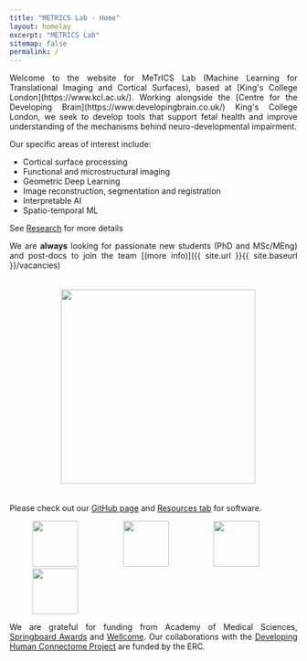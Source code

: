 ```yaml
---
title: "METRICS Lab - Home"
layout: homelay
excerpt: "METRICS Lab"
sitemap: false
permalink: /
---
```

<div markdown style="text-align: justify">
Welcome to the website for MeTrICS Lab (Machine Learning for Translational Imaging and Cortical Surfaces), based at [King's College London](https://www.kcl.ac.uk/). Working alongside the [Centre for the Developing Brain](https://www.developingbrain.co.uk/) King's College London, we seek to develop tools that support fetal health and improve understanding of the mechanisms behind neuro-developmental impairment.

Our specific areas of interest include:
- Cortical surface processing
- Functional and microstructural imaging
- Geometric Deep Learning
- Image reconstruction, segmentation and registration
- Interpretable AI
- Spatio-temporal ML

 See [Research](research) for more details


We are **always** looking for passionate new students (PhD and MSc/MEng) and post-docs to join the team [(more info)]({{ site.url }}{{ site.baseurl }}/vacancies)

<figure>
 <img src="{{ site.url }}{{ site.baseurl }}/images/slider7001400/METRICS_group_pic.jpg" style="height:340px; padding-left:50px; padding-top:20px; padding-bottom:20px">
 </figure>

Please check out our [GitHub page](https://github.com/metrics-lab) and [Resources tab](resources) for software.

<figure class="fourth">
  <img src="{{ site.url }}{{ site.baseurl }}/images/logopic/Logo_AMS.png" style="height: 80px; ; padding-right:27px">
  <img src="{{ site.url }}{{ site.baseurl }}/images/logopic/Logo_Wellcome.jpeg" style="height: 80px; padding-right:27px">
  <img src="{{ site.url }}{{ site.baseurl }}/images/logopic/Logo_ERC.jpg" style="height: 80px; padding-right:27px">
  <img src="{{ site.url }}{{ site.baseurl }}/images/logopic/Logo_Kings.png" style="height: 80px; padding-right:27px">
</figure>

We are grateful for funding from Academy of Medical Sciences, [Springboard Awards](https://acmedsci.ac.uk/grants-and-schemes/grant-schemes/springboard) and [Wellcome](https://wellcome.ac.uk/funding). Our collaborations with the [Developing Human Connectome Project](http://www.developingconnectome.org/) are funded by the ERC.
</div>

